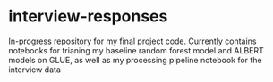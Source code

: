 # interview-responses

In-progress repository for my final project code. Currently contains notebooks for trianing my baseline random forest model and ALBERT models on GLUE, as well as my processing pipeline notebook for the interview data
